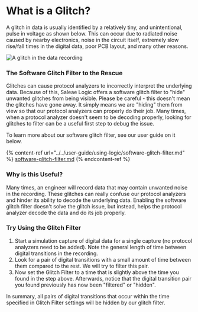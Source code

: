 # What is a Glitch?

A glitch in data is usually identified by a relatively tiny, and unintentional, pulse in voltage as shown below. This can occur due to radiated noise caused by nearby electronics, noise in the circuit itself, extremely slow rise/fall times in the digital data, poor PCB layout, and many other reasons.

![A glitch in the data recording](https://trello-attachments.s3.amazonaws.com/5628391f86a6bc55696355f0/596x55/568cdc5a9353555832d9ae6d79e74689/step1.png)

### The Software Glitch Filter to the Rescue

Glitches can cause protocol analyzers to incorrectly interpret the underlying data. Because of this, Saleae Logic offers a software glitch filter to "hide" unwanted glitches from being visible. Please be careful - this doesn't mean the glitches have gone away. It simply means we are "hiding" them from view so that our protocol analyzers can properly do their job. Many times, when a protocol analyzer doesn't seem to be decoding properly, looking for glitches to filter can be a useful first step to debug the issue.

To learn more about our software glitch filter, see our user guide on it below.

{% content-ref url="../../user-guide/using-logic/software-glitch-filter.md" %}
[software-glitch-filter.md](../../user-guide/using-logic/software-glitch-filter.md)
{% endcontent-ref %}

### Why is this Useful?&#x20;

Many times, an engineer will record data that may contain unwanted noise in the recording. These glitches can really confuse our protocol analyzers and hinder its ability to decode the underlying data. Enabling the software glitch filter doesn't solve the glitch issue, but instead, helps the protocol analyzer decode the data and do its job properly.

### Try Using the Glitch Filter

1. Start a simulation capture of digital data for a single capture (no protocol analyzers need to be added). Note the general length of time between digital transitions in the recording.
2. Look for a pair of digital transitions with a small amount of time between them compared to the rest. We will try to filter this pair.
3. Now set the Glitch Filter to a time that is slightly above the time you found in the step above. Afterwards, notice that the digital transition pair you found previously has now been "filtered" or "hidden".

In summary, all pairs of digital transitions that occur within the time specified in Glitch Filter settings will be hidden by our glitch filter.

###
